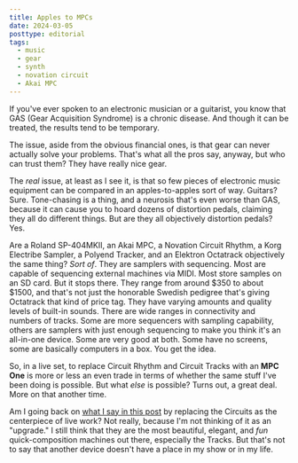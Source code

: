 ```yaml
---
title: Apples to MPCs
date: 2024-03-05
posttype: editorial
tags:
  - music
  - gear
  - synth
  - novation circuit
  - Akai MPC
---
```


If you've ever spoken to an electronic musician or a guitarist, you know that GAS (Gear Acquisition Syndrome) is a chronic disease. And though it can be treated, the results tend to be temporary.

The issue, aside from the obvious financial ones, is that gear can never actually solve your problems. That's what all the pros say, anyway, but who can trust them? They have really nice gear.

The *real* issue, at least as I see it, is that so few pieces of electronic music equipment can be compared in an apples-to-apples sort of way. Guitars? Sure. Tone-chasing is a thing, and a neurosis that's even worse than GAS, because it can cause you to hoard dozens of distortion pedals, claiming they all do different things. But are they all objectively distortion pedals? Yes. 

Are a Roland SP-404MKII, an Akai MPC, a Novation Circuit Rhythm, a Korg Electribe Sampler, a Polyend Tracker, and an Elektron Octatrack objectively the same thing? *Sort of*. They are samplers with sequencing. Most are capable of sequencing external machines via MIDI. Most store samples on an SD card. But it stops there. They range from around $350 to about $1500, and that's not just the honorable Swedish pedigree that's giving Octatrack that kind of price tag. They have varying amounts and quality levels of built-in sounds. There are wide ranges in connectivity and numbers of tracks. Some are more sequencers with sampling capability, others are samplers with just enough sequencing to make you think it's an all-in-one device. Some are very good at both. Some have no screens, some are basically computers in a box. You get the idea.

So, in a live set, to replace Circuit Rhythm and Circuit Tracks with an **MPC One** is more or less an even trade in terms of whether the same stuff I've been doing is possible. But what *else* is possible? Turns out, a great deal. More on that another time.

Am I going back on [what I say in this post](/blog/in-defense-of-the-novation-circuits/) by replacing the Circuits as the centerpiece of live work? Not really, because I'm not thinking of it as an "upgrade." I still think that they are the most beautiful, elegant, and *fun* quick-composition machines out there, especially the Tracks. But that's not to say that another device doesn't have a place in my show or in my life.
